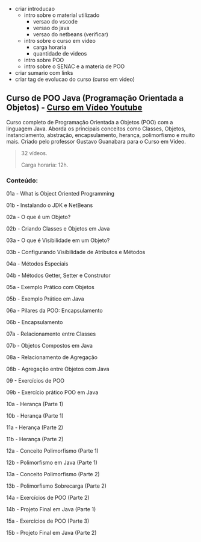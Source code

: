 

- criar introducao
    - intro sobre o material utilizado
        - versao do vscode
        - versao do java
        - versao do netbeans (verificar)
    - intro sobre o curso em video
        - carga horaria
        - quantidade de videos
    - intro sobre POO
    - intro sobre o SENAC e a materia de POO
- criar sumario com links
- criar tag de evolucao do curso (curso em video)

## Curso de POO Java (Programação Orientada a Objetos) - [Curso em Vídeo Youtube](https://www.youtube.com/playlist?list=PLHz_AreHm4dkqe2aR0tQK74m8SFe-aGsY)

<!-- [link do curso](https://www.youtube.com/playlist?list=PLHz_AreHm4dkqe2aR0tQK74m8SFe-aGsY) -->
<!-- - intro sobre o curso em video -->
Curso completo de Programação Orientada a Objetos (POO) com a linguagem Java. Aborda os principais conceitos como Classes, Objetos, instanciamento, abstração, encapsulamento, herança, polimorfismo e muito mais. Criado pelo professor Gustavo Guanabara para o Curso em Vídeo.


> 32 vídeos.
> 
> Carga horaria: 12h.


### Conteúdo:

01a - What is Object Oriented Programming

01b - Instalando o JDK e NetBeans

02a - O que é um Objeto?

02b - Criando Classes e Objetos em Java

03a - O que é Visibilidade em um Objeto?

03b - Configurando Visibilidade de Atributos e Métodos

04a - Métodos Especiais

04b - Métodos Getter, Setter e Construtor

05a - Exemplo Prático com Objetos

05b - Exemplo Prático em Java

06a - Pilares da POO: Encapsulamento

06b - Encapsulamento

07a - Relacionamento entre Classes

07b - Objetos Compostos em Java

08a - Relacionamento de Agregação

08b - Agregação entre Objetos com Java

09 - Exercícios de POO

09b - Exercício prático POO em Java

10a - Herança (Parte 1)

10b - Herança (Parte 1)

11a - Herança (Parte 2)

11b - Herança (Parte 2)

12a - Conceito Polimorfismo (Parte 1)

12b - Polimorfismo em Java (Parte 1)

13a - Conceito Polimorfismo (Parte 2)

13b - Polimorfismo Sobrecarga (Parte 2)

14a - Exercícios de POO (Parte 2)

14b - Projeto Final em Java (Parte 1)

15a - Exercícios de POO (Parte 3)

15b - Projeto Final em Java (Parte 2)
